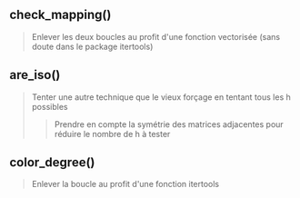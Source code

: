 check_mapping()
---------------
> Enlever les deux boucles au profit d'une fonction vectorisée (sans doute dans le package itertools)

are_iso()
---------------
> Tenter une autre technique que le vieux forçage en tentant tous les h possibles
>> Prendre en compte la symétrie des matrices adjacentes pour réduire le nombre de h à tester

color_degree()
---------------
> Enlever la boucle au profit d'une fonction itertools
